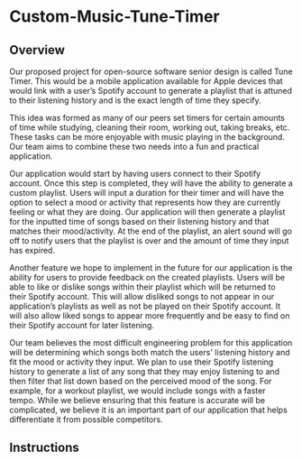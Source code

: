 # Custom-Music-Tune-Timer
## Overview

Our proposed project for open-source software senior design is called Tune Timer. This would be a mobile application available for Apple devices that would link with a user’s Spotify account to generate a playlist that is attuned to their listening history and is the exact length of time they specify.

This idea was formed as many of our peers set timers for certain amounts of time while studying, cleaning their room, working out, taking breaks, etc. These tasks can be more enjoyable with music playing in the background. Our team aims to combine these two needs into a fun and practical application.

Our application would start by having users connect to their Spotify account. Once this step is completed, they will have the ability to generate a custom playlist. Users will input a duration for their timer and will have the option to select a mood or activity that represents how they are currently feeling or what they are doing. Our application will then generate a playlist for the inputted time of songs based on their listening history and that matches their mood/activity. At the end of the playlist, an alert sound will go off to notify users that the playlist is over and the amount of time they input has expired.

Another feature we hope to implement in the future for our application is the ability for users to provide feedback on the created playlists. Users will be able to like or dislike songs within their playlist which will be returned to their Spotify account. This will allow disliked songs to not appear in our application’s playlists as well as not be played on their Spotify account. It will also allow liked songs to appear more frequently and be easy to find on their Spotify account for later listening.

Our team believes the most difficult engineering problem for this application will be determining which songs both match the users' listening history and fit the mood or activity they input. We plan to use their Spotify listening history to generate a list of any song that they may enjoy listening to and then filter that list down based on the perceived mood of the song. For example, for a workout playlist, we would include songs with a faster tempo. While we believe ensuring that this feature is accurate will be complicated, we believe it is an important part of our application that helps differentiate it from possible competitors.

## Instructions
